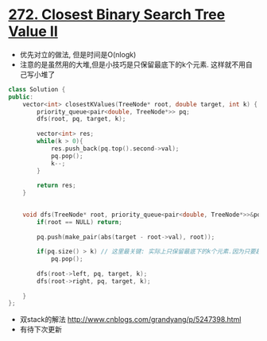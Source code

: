 # [272. Closest Binary Search Tree Value II](https://leetcode.com/problems/closest-binary-search-tree-value-ii/)
* 优先对立的做法, 但是时间是O(nlogk)
* 注意的是虽然用的大堆,但是小技巧是只保留最底下的k个元素. 这样就不用自己写小堆了

```c++
class Solution {
public:
    vector<int> closestKValues(TreeNode* root, double target, int k) {
        priority_queue<pair<double, TreeNode*>> pq;
        dfs(root, pq, target, k);
        
        vector<int> res;
        while(k > 0){
            res.push_back(pq.top().second->val);
            pq.pop();
            k--;
        }
        
        return res;
    }
    

    void dfs(TreeNode* root, priority_queue<pair<double, TreeNode*>>&pq, double target, int k){
        if(root == NULL) return;
           
        pq.push(make_pair(abs(target - root->val), root));
        
        if(pq.size() > k) // 这里最关键: 实际上只保留最底下的k个元素.因为只要超过k个,就把上面的大的拿掉
            pq.pop();
        
        dfs(root->left, pq, target, k);
        dfs(root->right, pq, target, k);
            
    }
};

```

* 双stack的解法 http://www.cnblogs.com/grandyang/p/5247398.html
* 有待下次更新
